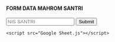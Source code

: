 <html>
<head>
	<link rel="stylesheet" href="Google Sheet.css">
</head>
<body>
	<div class="container">
		<form method="post" action="" name="contact-form">
			<h4>FORM DATA MAHROM SANTRI</h4>
			<input type="text" name="nis-santri" placeholder="NIS SANTRI"></textarea>
			<input type="submit" value="Submit" id="submit">
		</form>
	</div>

	<script src="Google Sheet.js"></script>
</body>
</html>
